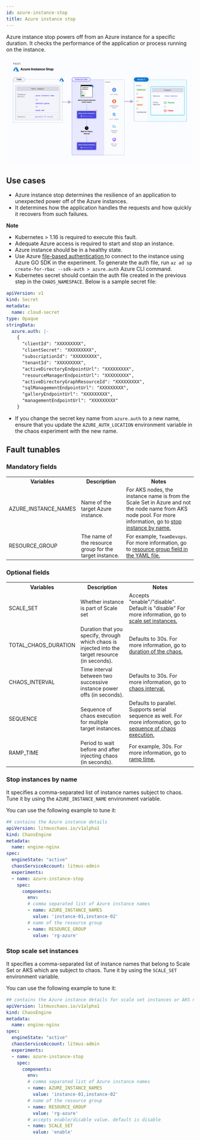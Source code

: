 ```yaml
---
id: azure-instance-stop
title: Azure instance stop
---
```

Azure instance stop powers off from an Azure instance for a specific duration. It checks the performance of the application or process running on the instance.

![Azure Instance Stop](./static/images/azure-instance-stop.png)

## Use cases

- Azure instance stop determines the resilience of an application to unexpected power off of the Azure instances. 
- It determines how the application handles the requests and how quickly it recovers from such failures.

**Note**
- Kubernetes > 1.16 is required to execute this fault.
- Adequate Azure access is required to start and stop an instance.
- Azure instance should be in a healthy state.
- Use Azure [ file-based authentication ](https://docs.microsoft.com/en-us/azure/developer/go/azure-sdk-authorization#use-file-based-authentication) to connect to the instance using Azure GO SDK in the experiment. To generate the auth file, run `az ad sp create-for-rbac --sdk-auth > azure.auth` Azure CLI command.
- Kubernetes secret should contain the auth file created in the previous step in the `CHAOS_NAMESPACE`. Below is a sample secret file:

```yaml
apiVersion: v1
kind: Secret
metadata:
  name: cloud-secret
type: Opaque
stringData:
  azure.auth: |-
    {
      "clientId": "XXXXXXXXX",
      "clientSecret": "XXXXXXXXX",
      "subscriptionId": "XXXXXXXXX",
      "tenantId": "XXXXXXXXX",
      "activeDirectoryEndpointUrl": "XXXXXXXXX",
      "resourceManagerEndpointUrl": "XXXXXXXXX",
      "activeDirectoryGraphResourceId": "XXXXXXXXX",
      "sqlManagementEndpointUrl": "XXXXXXXXX",
      "galleryEndpointUrl": "XXXXXXXXX",
      "managementEndpointUrl": "XXXXXXXXX"
    }
```
- If you change the secret key name from `azure.auth` to a new name, ensure that you update the `AZURE_AUTH_LOCATION` environment variable in the chaos experiment with the new name.

## Fault tunables

  <h3>Mandatory fields</h3>
    <table>
      <tr>
        <th> Variables </th>
        <th> Description </th>
        <th> Notes </th>
      </tr>
      <tr>
        <td> AZURE_INSTANCE_NAMES </td>
        <td> Name of the target Azure instance. </td>
        <td> For AKS nodes, the instance name is from the Scale Set in Azure and not the node name from AKS node pool. For more information, go to <a href="https://developer.harness.io/docs/chaos-engineering/chaos-faults/azure/azure-instance-stop#stop-instances-by-name"> stop instance by name. </a></td>
      </tr>
      <tr>
        <td> RESOURCE_GROUP </td>
        <td> The name of the resource group for the target instance.</td>
        <td> For example, <code>TeamDevops</code>. For more information, go to <a href="https://developer.harness.io/docs/chaos-engineering/chaos-faults/azure/azure-instance-stop#stop-instances-by-name"> resource group field in the YAML file. </a></td>
      </tr>
    </table>
    <h3>Optional fields</h3>
    <table>
      <tr>
        <th> Variables </th>
        <th> Description </th>
        <th> Notes </th>
      </tr>
      <tr>
        <td> SCALE_SET </td>
        <td> Whether instance is part of Scale set</td>
        <td> Accepts "enable"/"disable". Default is "disable" For more information, go to <a href="https://developer.harness.io/docs/chaos-engineering/chaos-faults/azure/azure-instance-stop#stop-scale-set-instances"> scale set instances. </a></td>
      </tr>
      <tr>
        <td> TOTAL_CHAOS_DURATION </td>
        <td> Duration that you specify, through which chaos is injected into the target resource (in seconds). </td>
        <td> Defaults to 30s. For more information, go to <a href="https://developer.harness.io/docs/chaos-engineering/chaos-faults/common-tunables-for-all-faults#duration-of-the-chaos"> duration of the chaos.</a></td>
      </tr>
      <tr>
        <td> CHAOS_INTERVAL </td>
        <td> Time interval between two successive instance power offs (in seconds).</td>
        <td> Defaults to 30s. For more information, go to <a href="https://developer.harness.io/docs/chaos-engineering/chaos-faults/common-tunables-for-all-faults#chaos-interval"> chaos interval.</a></td>
      </tr>
      <tr>
        <td> SEQUENCE </td>
        <td> Sequence of chaos execution for multiple target instances. </td>
        <td> Defaults to parallel. Supports serial sequence as well. For more information, go to <a href="https://developer.harness.io/docs/chaos-engineering/chaos-faults/common-tunables-for-all-faults#sequence-of-chaos-execution"> sequence of chaos execution.</a></td>
      </tr>
      <tr>
        <td> RAMP_TIME </td>
        <td> Period to wait before and after injecting chaos (in seconds). </td>
        <td> For example, 30s. For more information, go to <a href="https://developer.harness.io/docs/chaos-engineering/chaos-faults/common-tunables-for-all-faults#ramp-time"> ramp time.</a></td>
      </tr>
    </table>

### Stop instances by name

It specifies a comma-separated list of instance names subject to chaos. Tune it by using the `AZURE_INSTANCE_NAME` environment variable.

You can use the following example to tune it:

[embedmd]:# (./static/manifests/azure-instance-stop/azure-instance.yaml yaml)
```yaml
## contains the Azure instance details
apiVersion: litmuschaos.io/v1alpha1
kind: ChaosEngine
metadata:
  name: engine-nginx
spec:
  engineState: "active"
  chaosServiceAccount: litmus-admin
  experiments:
  - name: azure-instance-stop
    spec:
      components:
        env:
        # comma separated list of Azure instance names
        - name: AZURE_INSTANCE_NAMES
          value: 'instance-01,instance-02'
        # name of the resource group
        - name: RESOURCE_GROUP
          value: 'rg-azure'
```

### Stop scale set instances

It specifies a comma-separated list of instance names that belong to Scale Set or AKS which are subject to chaos. Tune it by using the `SCALE_SET` environment variable.

You can use the following example to tune it:

[embedmd]:# (./static/manifests/azure-instance-stop/azure-scale-set-instance.yaml yaml)
```yaml
## contains the Azure instance details for scale set instances or AKS nodes
apiVersion: litmuschaos.io/v1alpha1
kind: ChaosEngine
metadata:
  name: engine-nginx
spec:
  engineState: "active"
  chaosServiceAccount: litmus-admin
  experiments:
  - name: azure-instance-stop
    spec:
      components:
        env:
        # comma separated list of Azure instance names
        - name: AZURE_INSTANCE_NAMES
          value: 'instance-01,instance-02'
        # name of the resource group
        - name: RESOURCE_GROUP
          value: 'rg-azure'
        # accepts enable/disable value. default is disable
        - name: SCALE_SET
          value: 'enable'
```
